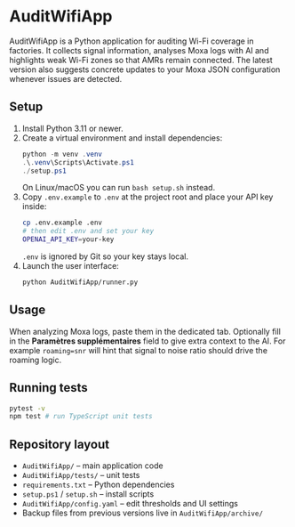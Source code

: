 # AuditWifiApp

AuditWifiApp is a Python application for auditing Wi-Fi coverage in factories. It collects signal information, analyses Moxa logs with AI and highlights weak Wi-Fi zones so that AMRs remain connected. The latest version also suggests concrete updates to your Moxa JSON configuration whenever issues are detected.

## Setup

1. Install Python 3.11 or newer.
2. Create a virtual environment and install dependencies:
   ```powershell
   python -m venv .venv
   .\.venv\Scripts\Activate.ps1
   ./setup.ps1
   ```
   On Linux/macOS you can run `bash setup.sh` instead.
3. Copy `.env.example` to `.env` at the project root and place your API key inside:
   ```bash
   cp .env.example .env
   # then edit .env and set your key
   OPENAI_API_KEY=your-key
   ```
   `.env` is ignored by Git so your key stays local.
4. Launch the user interface:
   ```bash
   python AuditWifiApp/runner.py
   ```

## Usage

When analyzing Moxa logs, paste them in the dedicated tab. Optionally fill in
the **Paramètres supplémentaires** field to give extra context to the AI. For
example `roaming=snr` will hint that signal to noise ratio should drive the
roaming logic.

## Running tests

```bash
pytest -v
npm test # run TypeScript unit tests
```

## Repository layout

- `AuditWifiApp/` – main application code
- `AuditWifiApp/tests/` – unit tests
- `requirements.txt` – Python dependencies
- `setup.ps1` / `setup.sh` – install scripts
- `AuditWifiApp/config.yaml` – edit thresholds and UI settings
- Backup files from previous versions live in `AuditWifiApp/archive/`
